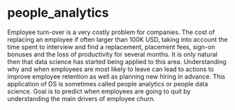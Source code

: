 # people_analytics

Employee turn-over is a very costly problem for companies. The cost of replacing an employee
if often larger than 100K USD, taking into account the time spent to interview and find a
replacement, placement fees, sign-on bonuses and the loss of productivity for several months.
It is only natural then that data science has started being applied to this area. Understanding
why and when employees are most likely to leave can lead to actions to improve employee
retention as well as planning new hiring in advance. This application of DS is sometimes called
people analytics or people data science.
Goal is to predict when employees are going to quit by understanding the main drivers of employee churn.